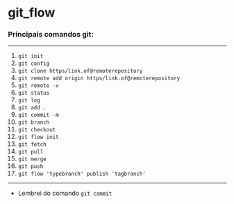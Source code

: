 # git_flow
### Principais comandos git:
---
1. `git init`
2. `git config`
3. `git clone https/link.of@remoterepository`
4. `git remote add origin https/link.of@remoterepository`
5. `git remote -v`
6. `git status`
1. `git log`
7. `git add .`
8. `git commit -m`
9. `git branch`
10. `git checkout`
11. `git flow init`
12. `git fetch`
13. `git pull`
14. `git merge`
15. `git push`
16. `git flow 'typebranch' publish 'tagbranch'`
---
* Lembrei do comando `git commit` 